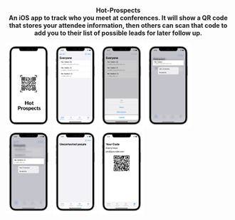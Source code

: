 <p align = "center"> <b> Hot-Prospects<br> 
An iOS app to track who you meet at conferences. It will show a QR code that stores your attendee information, then others can scan that code to add you to their list of possible leads for later follow up. </p> </b>
<p align = "centre"><img src = "Assets/Licensed @MIT_iphone12prographite_portrait.png" width = "20%" height = "20%">
<img src = "Assets/Simulator Screen Shot - iPhone 11 - 2021-02-08 at 17.27.37_iphone12prographite_portrait.png" width = "20%" height = "20%">
<img src = "Assets/Simulator Screen Shot - iPhone 11 - 2021-02-08 at 17.27.47_iphone12prographite_portrait.png" width = "20%" height = "20%">
<img src = "Assets/Simulator Screen Shot - iPhone 11 - 2021-02-07 at 15.48.55_iphone12prographite_portrait.png" width = "20%" height = "20%">
<img src = "Assets/Simulator Screen Shot - iPhone 11 - 2021-02-08 at 17.27.58_iphone12prographite_portrait.png" width = "20%" height = "20%">
<img src = "Assets/Simulator Screen Shot - iPhone 11 - 2021-02-07 at 15.51.38_iphone12prographite_portrait.png" width = "20%" height = "20%">
<img src = "Assets/Simulator Screen Shot - iPhone 11 - 2021-02-07 at 15.51.43_iphone12prographite_portrait.png" width = "20%" height = "20%">
</p>

